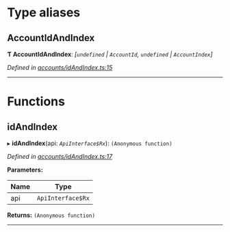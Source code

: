 

# Type aliases

<a id="accountidandindex"></a>

##  AccountIdAndIndex

**Ƭ AccountIdAndIndex**: *[`undefined` | `AccountId`, `undefined` | `AccountIndex`]*

*Defined in [accounts/idAndIndex.ts:15](https://github.com/polkadot-js/api/blob/a3e421f/packages/api-derive/src/accounts/idAndIndex.ts#L15)*

___

# Functions

<a id="idandindex"></a>

##  idAndIndex

▸ **idAndIndex**(api: *`ApiInterface$Rx`*): `(Anonymous function)`

*Defined in [accounts/idAndIndex.ts:17](https://github.com/polkadot-js/api/blob/a3e421f/packages/api-derive/src/accounts/idAndIndex.ts#L17)*

**Parameters:**

| Name | Type |
| ------ | ------ |
| api | `ApiInterface$Rx` |

**Returns:** `(Anonymous function)`

___

